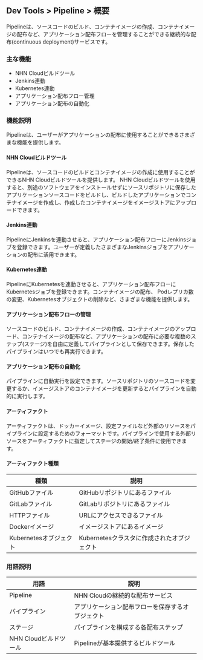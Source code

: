 ## Dev Tools > Pipeline > 概要
Pipelineは、ソースコードのビルド、コンテナイメージの作成、コンテナイメージの配布など、アプリケーション配布フローを管理することができる継続的な配布(continuous deployment)サービスです。

### 主な機能
* NHN Cloudビルドツール
* Jenkins連動
* Kubernetes連動
* アプリケーション配布フロー管理
* アプリケーション配布の自動化

### 機能説明
Pipelineは、ユーザーがアプリケーションの配布に使用することができるさまざまな機能を提供します。

#### NHN Cloudビルドツール
Pipelineは、ソースコードのビルドとコンテナイメージの作成に使用することができるNHN Cloudビルドツールを提供します。 NHN Cloudビルドツールを使用すると、別途のソフトウェアをインストールせずにソースリポジトリに保存したアプリケーションソースコードをビルドし、ビルドしたアプリケーションでコンテナイメージを作成し、作成したコンテナイメージをイメージストアにアップロードできます。

#### Jenkins連動

PipelineにJenkinsを連動させると、アプリケーション配布フローにJenkinsジョブを登録できます。ユーザーが定義したさまざまなJenkinsジョブをアプリケーションの配布に活用できます。

#### Kubernetes連動

PipelineにKubernetesを連動させると、アプリケーション配布フローにKubernetesジョブを登録できます。コンテナイメージの配布、 Podレプリカ数の変更、Kubernetesオブジェクトの削除など、さまざまな機能を提供します。

#### アプリケーション配布フローの管理

ソースコードのビルド、コンテナイメージの作成、コンテナイメージのアップロード、コンテナイメージの配布など、アプリケーションの配布に必要な複数のステップ(ステージ)を自由に定義してパイプラインとして保存できます。保存したパイプラインはいつでも再実行できます。

#### アプリケーション配布の自動化

パイプラインに自動実行を設定できます。ソースリポジトリのソースコードを変更するか、イメージストアのコンテナイメージを更新するとパイプラインを自動的に実行します。

#### アーティファクト

アーティファクトは、ドッカーイメージ、設定ファイルなど外部のリソースをパイプラインに設定するためのフォーマットです。パイプラインで使用する外部リソースをアーティファクトに指定してステージの開始/終了条件に使用できます。

#### アーティファクト種類
| 種類      | 説明              |
|-----------|-------------------|
| GitHubファイル | GitHubリポジトリにあるファイル |
| GitLabファイル | GitLabリポジトリにあるファイル |
| HTTPファイル | URLにアクセスできるファイル |
| Dockerイメージ | イメージストアにあるイメージ |
|Kubernetesオブジェクト| Kubernetesクラスタに作成されたオブジェクト|

### 用語説明
| 用語 | 説明 |
|---|---|
| Pipeline | NHN Cloudの継続的な配布サービス |
| パイプライン | アプリケーション配布フローを保存するオブジェクト |
| ステージ | パイプラインを構成する各配布ステップ |
| NHN Cloudビルドツール | Pipelineが基本提供するビルドツール |
